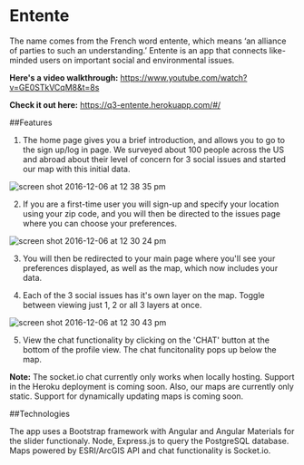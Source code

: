 # Entente

The name comes from the French word entente, which means ‘an alliance of parties to such an understanding.’ Entente is an app that connects like-minded users on important social and environmental issues.

**Here's a video walkthrough:** https://www.youtube.com/watch?v=GE0STkVCqM8&t=8s

**Check it out here:** https://q3-entente.herokuapp.com/#/

##Features

1. The home page gives you a brief introduction, and allows you to go to the sign up/log in page. We surveyed about 100 people across the US and abroad about their level of concern for 3 social issues and started our map with this initial data.

![screen shot 2016-12-06 at 12 38 35 pm](https://cloud.githubusercontent.com/assets/18018191/20940777/2e5c5dea-bbb1-11e6-904c-7fc96e87bbb2.png)

2. If you are a first-time user you will sign-up and specify your location using your zip code, and you will then be directed to the issues page where you can choose your preferences.

![screen shot 2016-12-06 at 12 30 24 pm](https://cloud.githubusercontent.com/assets/18018191/20940733/0d5eb39a-bbb1-11e6-95b0-8a20991f7fd7.png)

3. You will then be redirected to your main page where you'll see your preferences displayed, as well as the map, which now includes your data.

4. Each of the 3 social issues has it's own layer on the map. Toggle between viewing just 1, 2 or all 3 layers at once.

![screen shot 2016-12-06 at 12 30 43 pm](https://cloud.githubusercontent.com/assets/18018191/20940755/1b4cc9ba-bbb1-11e6-9872-517b7319b58f.png)

5. View the chat functionality by clicking on the 'CHAT' button at the bottom of the profile view. The chat funcitonality pops up below the map.

**Note:** The socket.io chat currently only works when locally hosting. Support in the Heroku deployment is coming soon. Also, our maps are currently only static. Support for dynamically updating maps is coming soon.

##Technologies

The app uses a Bootstrap framework with Angular and Angular Materials for the slider functionaly. Node, Express.js to query the PostgreSQL database. Maps powered by ESRI/ArcGIS API and chat functionality is Socket.io.
